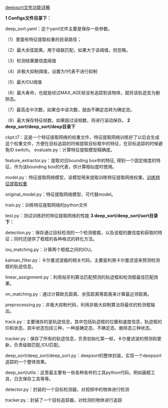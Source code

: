 [deepsort文件功能详解](https://blog.csdn.net/didiaopao/article/details/120274519?utm_medium=distribute.pc_aggpage_search_result.none-task-blog-2~aggregatepage~first_rank_ecpm_v1~rank_v31_ecpm-13-120274519.pc_agg_new_rank&utm_term=%E7%9B%AE%E6%A0%87%E8%BF%BD%E8%B8%AAdeepsort&spm=1000.2123.3001.4430)

**1 Configs文件目录下：**

   deep_sort.yaml：这个yaml文件主要是保存一些参数。

（1）里面有特征提取权重的目录路径；

（2）最大余弦距离，用于级联匹配，如果大于该阈值，则忽略。

（3）检测结果置信度阈值

（4）非极大抑制阈值，设置为1代表不进行抑制

（5）最大IOU阈值

（6）最大寿命，也就是经过MAX_AGE帧没有追踪到该物体，就将该轨迹变为删除态。

（7）最高击中次数，如果击中该次数，就由不确定态转为确定态。

（8）最大保存特征帧数，如果超过该帧数，将进行滚动保存。
**2 deep_sort/deep_sort/deep目录下**

ckpt.t7：这是一个特征提取网络的权重文件，特征提取网络训练好了以后会生成这个权重文件，方便在目标追踪的时候提取目标框中的特征，在目标追踪的时候避免ID switch。
evaluate.py：计算特征提取模型精确度。

feature_extractor.py：提取对应bounding box中的特征, 得到一个固定维度的特征，作为该bounding box的代表，供计算相似度时使用。

model.py：特征提取网络模型，该模型用来提取训练特征提取网络权重。[训练特征提取权重](https://blog.csdn.net/didiaopao/article/details/120276922?ops_request_misc=%257B%2522request%255Fid%2522%253A%2522164794186616780261959233%2522%252C%2522scm%2522%253A%252220140713.130102334.pc%255Fall.%2522%257D&request_id=164794186616780261959233&biz_id=0&utm_medium=distribute.pc_search_result.none-task-blog-2~all~first_rank_ecpm_v1~rank_v31_ecpm-8-120276922.142^v3^pc_search_result_cache,143^v4^control&utm_term=%E7%82%AE%E5%93%A5%E5%B8%A6%E4%BD%A0%E5%AD%A6&spm=1018.2226.3001.4187)

original_model.py：特征提取网络模型，可代替model。

train.py：训练特征提取网络的python文件

test.py：测试训练好的特征提取网络的性能
**3 deep_sort/deep_sort/sort目录下：**

detection.py：保存通过目标检测的一个检测框框，以及该框的置信度和获取的特征；同时还提供了框框的各种格式的转化方法。

iou_matching.py：计算两个框框之间的IOU。

kalman_filter.py：卡尔曼滤波器的相关代码，主要是利用卡尔曼滤波来预测检测框的轨迹信息。

linear_assignment.py：利用匈牙利算法匹配预测的轨迹框和检测框最佳匹配效果。

nn_matching.py：通过计算欧氏距离、余弦距离等距离来计算最近领距离。

preprocessing.py：非极大抑制代码，利用非极大抑制算法将最优的检测框输出。

track.py：主要储存的是轨迹信息，其中包括轨迹框的位置和速度信息，轨迹框的ID和状态，其中状态包括三种，一种是确定态、不确定态、删除态三种状态。

tracker.py：保存了所有的轨迹信息，负责初始化第一帧，卡尔曼滤波的预测和更新，负责级联匹配,IOU匹配。

deep_sort/deep_sort/deep_sort.py：deepsort的整体封装，实现一个deepsort追踪的一个整体效果。

deep_sort/utils：这里最主要有一些各种各样的工具python代码，例如画框工具，日志保存工具等等。

detector.py：封装的一个目标检测器，对视频中的物体进行检测

tracker.py：封装了一个目标追踪器，对检测的物体进行追踪
